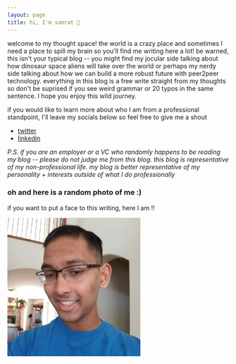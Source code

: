 ```yaml
---
layout: page
title: hi, I'm samrat 👋
---
```


welcome to my thought space! the world is a crazy place and sometimes I need a place to spill my brain so you'll find me writing here a lot! be warned, this isn't your typical blog -- you might find my jocular side talking about how dinosaur space aliens will take over the world or perhaps my nerdy side talking about how we can build a more robust future with peer2peer technology. everything in this blog is a free write straight from my thoughts so don't be suprised if you see weird grammar or 20 typos in the same sentence. I hope you enjoy this wild journey.

if you would like to learn more about who I am from a professional standpoint, I'll leave my socials below so feel free to give me a shout

- [twitter](https://twitter.com/samratdotjs)
- [linkedin](https://www.linkedin.com/in/samratsahoo/)

_P.S. if you are an employer or a VC who randomly happens to be reading my blog -- please do not judge me from this blog. this blog is representative of my non-professional life. my blog is better representative of my personality + interests outside of what I do professionally_

### oh and here is a random photo of me :)

if you want to put a face to this writing, here I am !!

<img src="samrat.jpg" width="60%"  />
